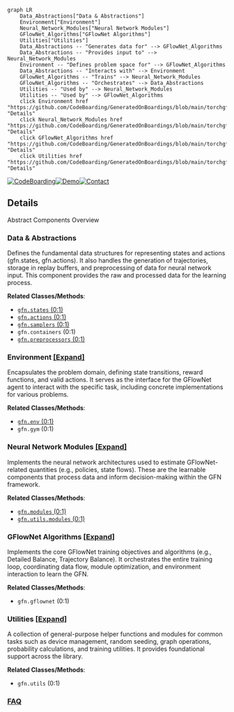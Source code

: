 ```mermaid
graph LR
    Data_Abstractions["Data & Abstractions"]
    Environment["Environment"]
    Neural_Network_Modules["Neural Network Modules"]
    GFlowNet_Algorithms["GFlowNet Algorithms"]
    Utilities["Utilities"]
    Data_Abstractions -- "Generates data for" --> GFlowNet_Algorithms
    Data_Abstractions -- "Provides input to" --> Neural_Network_Modules
    Environment -- "Defines problem space for" --> GFlowNet_Algorithms
    Data_Abstractions -- "Interacts with" --> Environment
    GFlowNet_Algorithms -- "Trains" --> Neural_Network_Modules
    GFlowNet_Algorithms -- "Orchestrates" --> Data_Abstractions
    Utilities -- "Used by" --> Neural_Network_Modules
    Utilities -- "Used by" --> GFlowNet_Algorithms
    click Environment href "https://github.com/CodeBoarding/GeneratedOnBoardings/blob/main/torchgfn/Environment.md" "Details"
    click Neural_Network_Modules href "https://github.com/CodeBoarding/GeneratedOnBoardings/blob/main/torchgfn/Neural_Network_Modules.md" "Details"
    click GFlowNet_Algorithms href "https://github.com/CodeBoarding/GeneratedOnBoardings/blob/main/torchgfn/GFlowNet_Algorithms.md" "Details"
    click Utilities href "https://github.com/CodeBoarding/GeneratedOnBoardings/blob/main/torchgfn/Utilities.md" "Details"
```

[![CodeBoarding](https://img.shields.io/badge/Generated%20by-CodeBoarding-9cf?style=flat-square)](https://github.com/CodeBoarding/CodeBoarding)[![Demo](https://img.shields.io/badge/Try%20our-Demo-blue?style=flat-square)](https://www.codeboarding.org/demo)[![Contact](https://img.shields.io/badge/Contact%20us%20-%20contact@codeboarding.org-lightgrey?style=flat-square)](mailto:contact@codeboarding.org)

## Details

Abstract Components Overview

### Data & Abstractions
Defines the fundamental data structures for representing states and actions (gfn.states, gfn.actions). It also handles the generation of trajectories, storage in replay buffers, and preprocessing of data for neural network input. This component provides the raw and processed data for the learning process.


**Related Classes/Methods**:

- <a href="https://github.com/gfnorg/torchgfn/blob/master/src/gfn/states.py#L0-L1" target="_blank" rel="noopener noreferrer">`gfn.states` (0:1)</a>
- <a href="https://github.com/gfnorg/torchgfn/blob/master/src/gfn/actions.py#L0-L1" target="_blank" rel="noopener noreferrer">`gfn.actions` (0:1)</a>
- <a href="https://github.com/gfnorg/torchgfn/blob/master/src/gfn/samplers.py#L0-L1" target="_blank" rel="noopener noreferrer">`gfn.samplers` (0:1)</a>
- `gfn.containers` (0:1)
- <a href="https://github.com/gfnorg/torchgfn/blob/master/src/gfn/preprocessors.py#L0-L1" target="_blank" rel="noopener noreferrer">`gfn.preprocessors` (0:1)</a>


### Environment [[Expand]](./Environment.md)
Encapsulates the problem domain, defining state transitions, reward functions, and valid actions. It serves as the interface for the GFlowNet agent to interact with the specific task, including concrete implementations for various problems.


**Related Classes/Methods**:

- <a href="https://github.com/gfnorg/torchgfn/blob/master/src/gfn/env.py#L0-L1" target="_blank" rel="noopener noreferrer">`gfn.env` (0:1)</a>
- `gfn.gym` (0:1)


### Neural Network Modules [[Expand]](./Neural_Network_Modules.md)
Implements the neural network architectures used to estimate GFlowNet-related quantities (e.g., policies, state flows). These are the learnable components that process data and inform decision-making within the GFN framework.


**Related Classes/Methods**:

- <a href="https://github.com/gfnorg/torchgfn/blob/master/src/gfn/modules.py#L0-L1" target="_blank" rel="noopener noreferrer">`gfn.modules` (0:1)</a>
- <a href="https://github.com/gfnorg/torchgfn/blob/master/src/gfn/utils/modules.py#L0-L1" target="_blank" rel="noopener noreferrer">`gfn.utils.modules` (0:1)</a>


### GFlowNet Algorithms [[Expand]](./GFlowNet_Algorithms.md)
Implements the core GFlowNet training objectives and algorithms (e.g., Detailed Balance, Trajectory Balance). It orchestrates the entire training loop, coordinating data flow, module optimization, and environment interaction to learn the GFN.


**Related Classes/Methods**:

- `gfn.gflownet` (0:1)


### Utilities [[Expand]](./Utilities.md)
A collection of general-purpose helper functions and modules for common tasks such as device management, random seeding, graph operations, probability calculations, and training utilities. It provides foundational support across the library.


**Related Classes/Methods**:

- `gfn.utils` (0:1)




### [FAQ](https://github.com/CodeBoarding/GeneratedOnBoardings/tree/main?tab=readme-ov-file#faq)